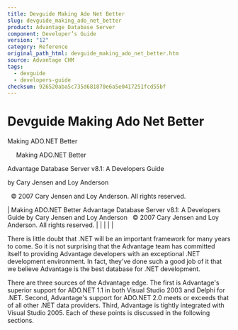 ```yaml
---
title: Devguide Making Ado Net Better
slug: devguide_making_ado_net_better
product: Advantage Database Server
component: Developer’s Guide
version: "12"
category: Reference
original_path_html: devguide_making_ado_net_better.htm
source: Advantage CHM
tags:
  - devguide
  - developers-guide
checksum: 926520aba5c735d681870e6a5e0417251fcd55bf
---
```


# Devguide Making Ado Net Better

Making ADO.NET Better

     Making ADO.NET Better

Advantage Database Server v8.1: A Developers Guide

by Cary Jensen and Loy Anderson

  © 2007 Cary Jensen and Loy Anderson. All rights reserved.

| Making ADO.NET Better  Advantage Database Server v8.1: A Developers Guide  by Cary Jensen and Loy Anderson    © 2007 Cary Jensen and Loy Anderson. All rights reserved. |  |  |  |  |

There is little doubt that .NET will be an important framework for many years to come. So it is not surprising that the Advantage team has committed itself to providing Advantage developers with an exceptional .NET development environment. In fact, they've done such a good job of it that we believe Advantage is the best database for .NET development.

There are three sources of the Advantage edge. The first is Advantage's superior support for ADO.NET 1.1 in both Visual Studio 2003 and Delphi for .NET. Second, Advantage's support for ADO.NET 2.0 meets or exceeds that of all other .NET data providers. Third, Advantage is tightly integrated with Visual Studio 2005. Each of these points is discussed in the following sections.
